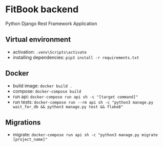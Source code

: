 # FitBook backend
Python Django Rest Framework Application

## Virtual environment
 - activation: `.venv\Scripts\activate`
 - installing dependencies: `pip3 install -r requirements.txt`

## Docker
 - build image: `docker build .`
 - compose: `docker-compose build`
 - run api: `docker-compose run api sh -c "[target command]"`
 - run tests: `docker-compose run --rm api sh -c "python3 manage.py wait_for_db && python3 manage.py test && flake8"`

## Migrations
 - migrate: `docker-compose run api sh -c "python3 manage.py migrate [project_name]"`

